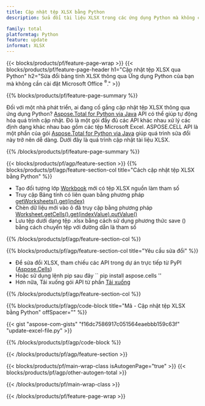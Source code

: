 ```yaml
---
title: Cập nhật tệp XLSX bằng Python
description: Sửa đổi tài liệu XLSX trong các ứng dụng Python mà không cần sử dụng Microsoft Excel. 

family: total
platformtag: Python
feature: update
informat: XLSX
---
```

{{< blocks/products/pf/feature-page-wrap >}}
{{< blocks/products/pf/feature-page-header h1="Cập nhật tệp XLSX qua Python" h2="Sửa đổi bảng tính XLSX thông qua Ứng dụng Python của bạn mà không cần cài đặt Microsoft Office <sup>&reg;</sup>." >}}

{{% blocks/products/pf/feature-page-summary %}}

Đối với một nhà phát triển, ai đang cố gắng cập nhật tệp XLSX thông qua ứng dụng Python? [Aspose.Total for Python via Java](https://products.aspose.com/total/python-java/) API có thể giúp tự động hóa quá trình cập nhật. Đó là một gói đầy đủ các API khác nhau xử lý các định dạng khác nhau bao gồm các tệp Microsoft Excel. ASPOSE.CELL API là một phần của gói [Aspose.Total for Python via Java](https://products.aspose.com/total/python-java/) giúp quá trình sửa đổi này trở nên dễ dàng. Dưới đây là quá trình cập nhật tài liệu XLSX.

{{% /blocks/products/pf/feature-page-summary %}}

{{< blocks/products/pf/agp/feature-section >}}
{{% blocks/products/pf/agp/feature-section-col title="Cách cập nhật tệp XLSX bằng Python" %}}

- Tạo đối tượng lớp [Workbook](https://reference.aspose.com/cells/python-java/asposecells.api/Workbook) mới có tệp XLSX nguồn làm tham số
- Truy cập Bảng tính có liên quan bằng phương pháp [getWorksheets().get(index)](https://reference.aspose.com/cells/python/asposecells.api/workbook#Worksheets)
- Chèn dữ liệu mới vào ô đã truy cập bằng phương pháp [Worksheet.getCells().get(indexValue).putValue()](https://reference.aspose.com/cells/python/asposecells.api/worksheet#Cells)
- Lưu tệp dưới dạng tệp .xlsx bằng cách sử dụng phương thức save () bằng cách chuyển tệp với đường dẫn là tham số

{{% /blocks/products/pf/agp/feature-section-col %}}

{{% blocks/products/pf/agp/feature-section-col title="Yêu cầu sửa đổi" %}}

- Để sửa đổi XLSX, tham chiếu các API trong dự án trực tiếp từ PyPI ([Aspose.Cells](https://pypi.org/project/aspose-cells/))
- Hoặc sử dụng lệnh pip sau đây `` pip install aspose.cells '' 
- Hơn nữa, Tải xuống gói API từ phần [Tải xuống](https://releases.aspose.com/cells/python-java)

{{% /blocks/products/pf/agp/feature-section-col %}}

{{% blocks/products/pf/agp/code-block title="Mã - Cập nhật tệp XLSX bằng Python" offSpacer="" %}}

{{< gist "aspose-com-gists" "f16dc7586917c051564eaebbb159c63f" "update-excel-file.py" >}}

{{% /blocks/products/pf/agp/code-block %}}

{{< /blocks/products/pf/agp/feature-section >}}

{{< blocks/products/pf/main-wrap-class isAutogenPage="true" >}}
{{< blocks/products/pf/agp/other-autogen-total >}}

{{< /blocks/products/pf/main-wrap-class >}}

{{< /blocks/products/pf/feature-page-wrap >}}